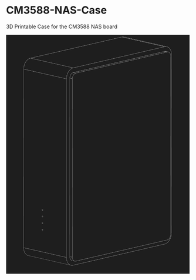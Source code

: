 # CM3588-NAS-Case
3D Printable Case for the CM3588 NAS board

<img src="early_prototype.png" width="500">

